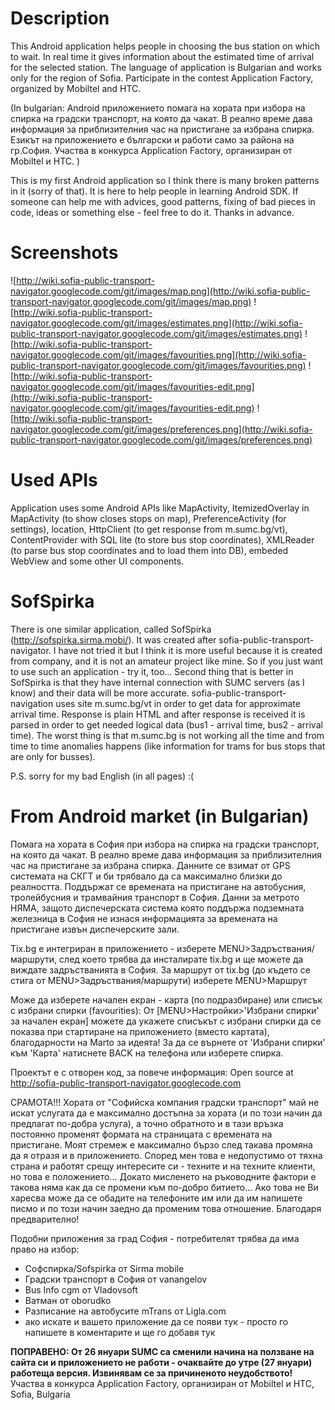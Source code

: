 # Description #
This Android application helps people in choosing the bus station on which to wait. In real time it gives information about the estimated time of arrival for the selected station. The language of application is Bulgarian and works only for the region of Sofia. Participate in the contest Application Factory, organized by Mobiltel and HTC.

(In bulgarian:
Android приложението помага на хората при избора на спирка на градски транспорт, на която да чакат. В реално време дава информация за приблизителния час на пристигане за избрана спирка. Езикът на приложението е български и работи само за района на гр.София. Участва в конкурса Application Factory, организиран от Mobiltel и HTC.
)

This is my first Android application so I think there is many broken patterns in it (sorry of that). It is here to help people in learning Android SDK. If someone can help me with advices, good patterns, fixing of bad pieces in code, ideas or something else - feel free to do it. Thanks in advance.

# Screenshots #
![http://wiki.sofia-public-transport-navigator.googlecode.com/git/images/map.png](http://wiki.sofia-public-transport-navigator.googlecode.com/git/images/map.png)
![http://wiki.sofia-public-transport-navigator.googlecode.com/git/images/estimates.png](http://wiki.sofia-public-transport-navigator.googlecode.com/git/images/estimates.png)
![http://wiki.sofia-public-transport-navigator.googlecode.com/git/images/favourities.png](http://wiki.sofia-public-transport-navigator.googlecode.com/git/images/favourities.png)
![http://wiki.sofia-public-transport-navigator.googlecode.com/git/images/favourities-edit.png](http://wiki.sofia-public-transport-navigator.googlecode.com/git/images/favourities-edit.png)
![http://wiki.sofia-public-transport-navigator.googlecode.com/git/images/preferences.png](http://wiki.sofia-public-transport-navigator.googlecode.com/git/images/preferences.png)

# Used APIs #
Application uses some Android APIs like MapActivity, ItemizedOverlay in MapActivity (to show closes stops on map), PreferenceActivity (for settings), location, HttpClient (to get response from m.sumc.bg/vt), ContentProvider with SQL lite (to store bus stop coordinates), XMLReader (to parse bus stop coordinates and to load them into DB), embeded WebView and some other UI components.

# SofSpirka #
There is one similar application, called SofSpirka (http://sofspirka.sirma.mobi/). It was created after sofia-public-transport-navigator. I have not tried it but I think it is more useful because it is created from company, and it is not an amateur project like mine. So if you just want to use such an application - try it, too... Second thing that is better in SofSpirka is that they have internal connection with SUMC servers (as I know) and their data will be more accurate. sofia-public-transport-navigation uses site m.sumc.bg/vt in order to get data for approximate arrival time. Response is plain HTML and after response is received it is parsed in order to get needed logical data (bus1 - arrival time, bus2 - arrival time). The worst thing is that m.sumc.bg is not working all the time and from time to time anomalies happens (like information for trams for bus stops that are only for busses).

P.S. sorry for my bad English (in all pages) :(


# From Android market (in Bulgarian) #
Помага на хората в София при избора на спирка на градски транспорт, на която да чакат. В реално време дава информация за приблизителния час на пристигане за избрана спирка. Данните се взимат от GPS системата на СКГТ и би трябвало да са максимално близки до реалността.
Поддържат се времената на пристигане на автобусния, тролейбусния и трамвайния транспорт в София. Данни за метрото НЯМА, защото диспечерската система която поддържа подземната железница в София не изнася информацията за времената на пристигане извън диспечерските зали.

Tix.bg е интегриран в приложението - изберете MENU>Задръствания/маршрути, след което трябва да инсталирате tix.bg и ще можете да виждате задръстванията в София. За маршрут от tix.bg (до където се стига от MENU>Задръствания/маршрути) изберете MENU>Маршрут

Може да изберете начален екран - карта (по подразбиране) или списък с избрани спирки (favourities): От [MENU>Настройки>'Избрани спирки' за начален екран] можете да укажете списъкът с избрани спирки да се показва при стартиране на приложението (вместо картата), благодарности на Marto за идеята! За да се върнете от 'Избрани спирки' към 'Карта' натиснете BACK на телефона или изберете спирка.


Проектът е с отворен код, за повече информация:
Open source at http://sofia-public-transport-navigator.googlecode.com

СРАМОТА!!! Хората от "Софийска компания градски транспорт" май не искат услугата да е максимално достъпна за хората (и по този начин да предлагат по-добра услуга), а точно обратното и в тази връзка постоянно променят формата на страницата с времената на пристигане. Моят стремеж е максимално бързо след такава промяна да я отразя и в приложението. Според мен това е недопустимо от тяхна страна и работят срещу интересите си - техните и на техните клиенти, но това е положението... Докато мисленето на ръководните фактори е такова няма как да се промени към по-добро битието...
Ако това не Ви харесва може да се обадите на телефоните им или да им напишете писмо и по този начин заедно да променим това отношение. Благодаря предварително!


Подобни приложения за град София - потребителят трябва да има право на избор:
  * Софспирка/Sofspirka от Sirma mobile
  * Градски транспорт в София от vanangelov
  * Bus Info cgm от Vladovsoft
  * Ватман от oborudko
  * Разписание на автобусите mTrans от Ligla.com
  * ако искате и вашето приложение да се появи тук - просто го напишете в коментарите и ще го добавя тук

**ПОПРАВЕНО: От 26 януари SUMC са сменили начина на ползване на сайта си и приложението не работи - очаквайте до утре (27 януари) работеща версия. Извинявам се за причиненото неудобството!**
Участва в конкурса Application Factory, организиран от Mobiltel и HTC, Sofia, Bulgaria